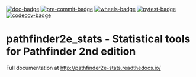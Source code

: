 [![doc-badge](https://readthedocs.org/projects/pathfinder2e-stats/badge/?version=latest)](https://readthedocs.org/projects/pathfinder2e-stats/builds/)
[![pre-commit-badge](https://github.com/crusaderky/pathfinder2e_stats/actions/workflows/pre-commit.yml/badge.svg)](https://github.com/crusaderky/pathfinder2e_stats/actions)
[![wheels-badge](https://github.com/crusaderky/pathfinder2e_stats/actions/workflows/wheels.yml/badge.svg)](https://github.com/crusaderky/pathfinder2e_stats/actions)
[![pytest-badge](https://github.com/crusaderky/pathfinder2e_stats/actions/workflows/pytest.yml/badge.svg)](https://github.com/crusaderky/pathfinder2e_stats/actions)
[![codecov-badge](https://codecov.io/gh/crusaderky/pathfinder2e_stats/branch/main/graph/badge.svg)](https://codecov.io/gh/crusaderky/pathfinder2e_stats/branch/main)

# pathfinder2e_stats - Statistical tools for Pathfinder 2nd edition

Full documentation at http://pathfinder2e-stats.readthedocs.io/
